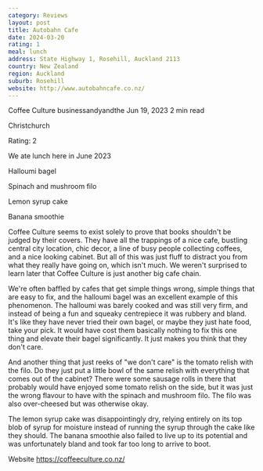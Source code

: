 ```yaml
---
category: Reviews
layout: post
title: Autobahn Cafe
date: 2024-03-20
rating: 1
meal: lunch
address: State Highway 1, Rosehill, Auckland 2113
country: New Zealand
region: Auckland
suburb: Rosehill
website: http://www.autobahncafe.co.nz/
---
```


Coffee Culture
businessandyandthe
Jun 19, 2023
2 min read


Christchurch

Rating: 2

We ate lunch here in June 2023

Halloumi bagel

Spinach and mushroom filo

Lemon syrup cake

Banana smoothie

Coffee Culture seems to exist solely to prove that books shouldn't be judged by their covers. They have all the trappings of a nice cafe, bustling central city location, chic decor, a line of busy people collecting coffees, and a nice looking cabinet. But all of this was just fluff to distract you from what they really have going on, which isn't much. We weren't surprised to learn later that Coffee Culture is just another big cafe chain.

We're often baffled by cafes that get simple things wrong, simple things that are easy to fix, and the halloumi bagel was an excellent example of this phenomenon. The halloumi was barely cooked and was still very firm, and instead of being a fun and squeaky centrepiece it was rubbery and bland. It's like they have never tried their own bagel, or maybe they just hate food, take your pick. It would have cost them basically nothing to fix this one thing and elevate their bagel significantly. It just makes you think that they don't care. 

And another thing that just reeks of "we don't care" is the tomato relish with the filo. Do they just put a little bowl of the same relish with everything that comes out of the cabinet? There were some sausage rolls in there that probably would have enjoyed some tomato relish on the side, but it was just the wrong flavour to have with the spinach and mushroom filo. The filo was also over-cheesed but was otherwise okay. 

The lemon syrup cake was disappointingly dry, relying entirely on its top blob of syrup for moisture instead of running the syrup through the cake like they should. The banana smoothie also failed to live up to its potential and was unfortunately bland and took far too long to arrive to boot.

Website https://coffeeculture.co.nz/
